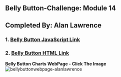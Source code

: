 ## Belly Button-Challenge: Module 14 

## Completed By: Alan Lawrence

### 1. [Belly Button JavaScript Link](https://github.com/AlanBigData/belly-button-challenge/blob/main/static/js/app.js)

### 2. [Belly Button HTML Link](https://github.com/AlanBigData/belly-button-challenge/blob/main/index.html)

  **Belly Button Charts WebPage - Click The Image**
  ![bellybuttonwebpage-alanlawrence](https://alanbigdata.github.io/belly-button-challenge/)


